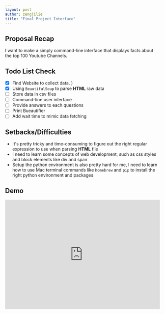 ```yaml
---
layout: post
author: zengjilie
title: "Final Project Interface"
---
```


## Proposal Recap
I want to make a simply command-line interface that displays facts about the top 100 Youtube Channels.

## Todo List Check
- [x] Find Website to collect data. )
- [x] Using `BeautifulSoup` to parse **HTML** raw data
- [ ] Store data in csv files
- [ ] Command-line user interface
- [ ] Provide answers to each questions
- [ ] Print Bueautifier
- [ ] Add wait time to mimic data fetching 

## Setbacks/Difficulties
- It's pretty tricky and time-consuming to figure out the right regular expression to use when parsing **HTML** file
- I need to learn some concepts of web development, such as css styles and block elements like div and span
- Setup the python environment is also pretty hard for me, I need to learn how to use Mac terminal commands like `homebrew` and `pip` to install the right python environment and packages

## Demo
<iframe src="https://trinket.io/embed/python3/4d6eba3f25" width="100%" height="356" frameborder="0" marginwidth="0" marginheight="0" allowfullscreen></iframe>


